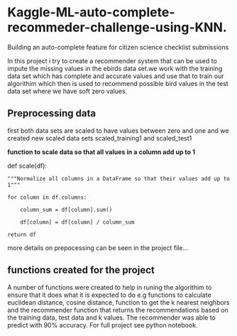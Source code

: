 # Kaggle-ML-auto-complete-recommeder-challenge-using-KNN.

Building an auto-complete feature for citizen science checklist submissions

In this project i try to create a recommender system that can be used to impute the missing values in the ebirds data set.we work with the training data set which has complete and accurate 
values and use that to train our algorithim which then is used to recommend possible bird values in the test data set where we have soft zero values.

## Preprocessing data

first both data sets are scaled to have values between zero and one and we created new scaled data sets scaled_training1 and scaled_test1

**function to scale data so that all values in a column add up to 1**

def scale(df):

    """Normalize all columns in a DataFrame so that their values add up to 1"""
    
    for column in df.columns:
    
        column_sum = df[column].sum()
        
        df[column] = df[column] / column_sum
        
    return df

  more details on prepocessing can be seen in the project file...
    
## functions created for the project

A number of functions were created to help in runing the algorithim to ensure that it does what it is expected to do e.g functions to calculate euclidean distance, cosine distance,
function to get the k nearest neighbors and the recommender function that returns the recommendations based on the training data, test data and k values. The recommender was able to predict with 90% accuracy. For full project see python notebook.
